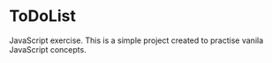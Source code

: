 # ToDoList
JavaScript exercise. This is a simple project created to practise vanila JavaScript concepts.
